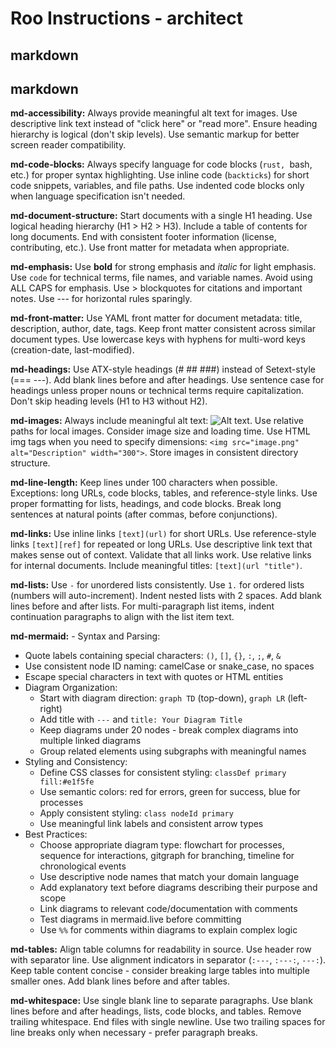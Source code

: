 # Roo Instructions - architect

## markdown

## markdown

**md-accessibility:** Always provide meaningful alt text for images. Use descriptive link text instead of "click here"
or "read more". Ensure heading hierarchy is logical (don't skip levels). Use semantic markup
for better screen reader compatibility.

**md-code-blocks:** Always specify language for code blocks (```rust, ```bash, etc.) for proper syntax highlighting.
Use inline code (`backticks`) for short code snippets, variables, and file paths. Use indented
code blocks only when language specification isn't needed.

**md-document-structure:** Start documents with a single H1 heading. Use logical heading hierarchy (H1 > H2 > H3).
Include a table of contents for long documents. End with consistent footer information
(license, contributing, etc.). Use front matter for metadata when appropriate.

**md-emphasis:** Use **bold** for strong emphasis and *italic* for light emphasis. Use `code` for technical
terms, file names, and variable names. Avoid using ALL CAPS for emphasis. Use > blockquotes
for citations and important notes. Use --- for horizontal rules sparingly.

**md-front-matter:** Use YAML front matter for document metadata: title, description, author, date, tags.
Keep front matter consistent across similar document types. Use lowercase keys with
hyphens for multi-word keys (creation-date, last-modified).

**md-headings:** Use ATX-style headings (# ## ###) instead of Setext-style (=== ---). Add blank lines
before and after headings. Use sentence case for headings unless proper nouns or technical
terms require capitalization. Don't skip heading levels (H1 to H3 without H2).

**md-images:** Always include meaningful alt text: ![Alt text](image.png). Use relative paths for local
images. Consider image size and loading time. Use HTML img tags when you need to specify
dimensions: `<img src="image.png" alt="Description" width="300">`. Store images in
consistent directory structure.

**md-line-length:** Keep lines under 100 characters when possible. Exceptions: long URLs, code blocks,
tables, and reference-style links. Use proper formatting for lists, headings, and
code blocks. Break long sentences at natural points (after commas, before conjunctions).

**md-links:** Use inline links `[text](url)` for short URLs. Use reference-style links `[text][ref]`
for repeated or long URLs. Use descriptive link text that makes sense out of context.
Validate that all links work. Use relative links for internal documents. Include
meaningful titles: `[text](url "title")`.

**md-lists:** Use `-` for unordered lists consistently. Use `1.` for ordered lists (numbers will
auto-increment). Indent nested lists with 2 spaces. Add blank lines before and after
lists. For multi-paragraph list items, indent continuation paragraphs to align with
the list item text.

**md-mermaid:** - Syntax and Parsing:
  - Quote labels containing special characters: `()`, `[]`, `{}`, `:`, `;`, `#`, `&`
  - Use consistent node ID naming: camelCase or snake_case, no spaces
  - Escape special characters in text with quotes or HTML entities
- Diagram Organization:
  - Start with diagram direction: `graph TD` (top-down), `graph LR` (left-right)
  - Add title with `---` and `title: Your Diagram Title`
  - Keep diagrams under 20 nodes - break complex diagrams into multiple linked diagrams
  - Group related elements using subgraphs with meaningful names
- Styling and Consistency:
  - Define CSS classes for consistent styling: `classDef primary fill:#e1f5fe`
  - Use semantic colors: red for errors, green for success, blue for processes
  - Apply consistent styling: `class nodeId primary`
  - Use meaningful link labels and consistent arrow types
- Best Practices:
  - Choose appropriate diagram type: flowchart for processes, sequence for interactions,
    gitgraph for branching, timeline for chronological events
  - Use descriptive node names that match your domain language
  - Add explanatory text before diagrams describing their purpose and scope
  - Link diagrams to relevant code/documentation with comments
  - Test diagrams in mermaid.live before committing
  - Use `%%` for comments within diagrams to explain complex logic

**md-tables:** Align table columns for readability in source. Use header row with separator line.
Use alignment indicators in separator (`:---`, `:---:`, `---:`). Keep table content
concise - consider breaking large tables into multiple smaller ones. Add blank lines
before and after tables.

**md-whitespace:** Use single blank line to separate paragraphs. Use blank lines before and after headings,
lists, code blocks, and tables. Remove trailing whitespace. End files with single newline.
Use two trailing spaces for line breaks only when necessary - prefer paragraph breaks.



